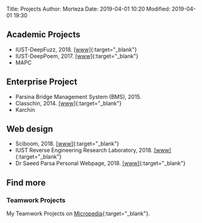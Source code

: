 Title: Projects
Author: Morteza
Date: 2019-04-01 10:20
Modified: 2019-04-01 19:30


## Academic Projects 

* IUST-DeepFuzz, 2018. [[www]](https://github.com/m-zakeri/iust_deep_fuzz){:target="_blank"}
* IUST-DeepPoem, 2017. [[www]](https://github.com/m-zakeri/iust_deep_poem){:target="_blank"}
* MAPC


## Enterprise Project
* Parsina Bridge Management System (BMS), 2015.
* Classchin, 2014. [[www]](https://github.com/MAJAVA/ClassChinX){:target="_blank"}
* Karchin


## Web design
* Sciboom, 2018. [[www]](http://sciboom.ir){:target="_blank"}
* IUST Reverse Engineering Research Laboratory, 2018. [[www]](http://parsa.iust.ac.ir/reverse-engineering-lab/){:target="_blank"}
* Dr Saeed Parsa Personal Webpage, 2018. [[www]](http://parsa.iust.ac.ir/){:target="_blank"}


## Find more
### Teamwork Projects
My Teamwork Projects on [Micropedia](http://micropedia.ir/projects/){:target="_blank"}.